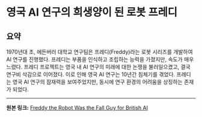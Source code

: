 # 영국 AI 연구의 희생양이 된 로봇 프레디

## 요약
1970년대 초, 에든버러 대학교 연구팀은 프레디(Freddy)라는 로봇 시리즈를 개발하여 AI 연구를 진행했다.
프레디는 부품을 인식하고 조립하는 능력을 가졌지만, 속도가 매우 느렸다.
프레디 프로젝트는 영국 내 AI 연구의 미래에 대한 논쟁을 불러일으켰고, 결국 연구비 삭감으로 이어졌다.
이로 인해 영국 AI 연구는 10년간 침체기를 겪었다.
프레디는 영국 AI 연구의 잠재력을 보여주었지만, 동시에 연구 환경의 어려움을 상징하는 존재가 되었다.

---

**원본 링크:** [Freddy the Robot Was the Fall Guy for British AI](https://spectrum.ieee.org/freddy-robot-british-ai-winter)
